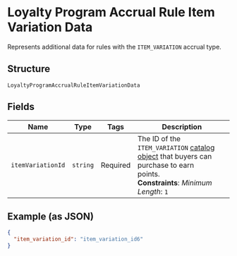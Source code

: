 <!-- Optimized: 2025-10-06 -->
<!-- RPM: 1.6.2.1.1.6.2.1_loyalty-program-accrual-rule-item-variation-data_20251006 -->
<!-- Session: E2E RPM DNA Application -->
<!-- AOM: RND (Reggie & Dro) -->
<!-- COI: TECHNOLOGY -->
<!-- RPM: HIGH -->
<!-- ACTION: BUILD -->

# Loyalty Program Accrual Rule Item Variation Data

Represents additional data for rules with the `ITEM_VARIATION` accrual type.

## Structure

`LoyaltyProgramAccrualRuleItemVariationData`

## Fields

| Name | Type | Tags | Description |
|  --- | --- | --- | --- |
| `itemVariationId` | `string` | Required | The ID of the `ITEM_VARIATION` [catalog object](entity:CatalogObject) that buyers can purchase to earn<br>points.<br>**Constraints**: *Minimum Length*: `1` |

## Example (as JSON)

```json
{
  "item_variation_id": "item_variation_id6"
}
```
